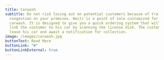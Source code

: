 ```yaml
---
title: Carwash
subtitle: Do not risk losing out on potential customers because of traffic
  congestion on your premises. Waitr is a point of sale customized for your
  carwash. It is designed to give you a quick ordering system that will securely
  link the customer to his car by scanning the license disk. The customer can
  leave his car and await a notification for collection.
image: /images/carwash.jpg
buttonText: Read More
buttonLink: "#"
buttonLinkExternal: true
---
```

